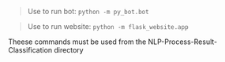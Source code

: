 > Use to run bot:
`python -m py_bot.bot`

> Use to run website:
`python -m flask_website.app`

Theese commands must be used from the NLP-Process-Result-Classification directory
